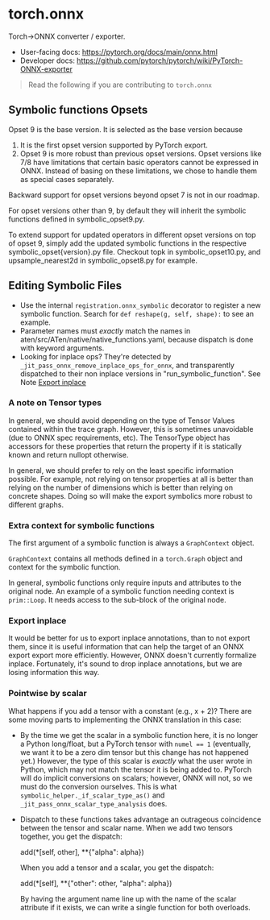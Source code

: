 # torch.onnx

Torch->ONNX converter / exporter.

- User-facing docs: https://pytorch.org/docs/main/onnx.html
- Developer docs: https://github.com/pytorch/pytorch/wiki/PyTorch-ONNX-exporter

> Read the following if you are contributing to `torch.onnx`

## Symbolic functions Opsets

Opset 9 is the base version. It is selected as the base version because

1. It is the first opset version supported by PyTorch export.
2. Opset 9 is more robust than previous opset versions. Opset versions like 7/8 have limitations
    that certain basic operators cannot be expressed in ONNX. Instead of basing on these limitations,
    we chose to handle them as special cases separately.

Backward support for opset versions beyond opset 7 is not in our roadmap.

For opset versions other than 9, by default they will inherit the symbolic functions defined in
symbolic_opset9.py.

To extend support for updated operators in different opset versions on top of opset 9,
simply add the updated symbolic functions in the respective symbolic_opset{version}.py file.
Checkout topk in symbolic_opset10.py, and upsample_nearest2d in symbolic_opset8.py for example.

## Editing Symbolic Files

- Use the internal `registration.onnx_symbolic` decorator to register a new symbolic function. Search for `def reshape(g, self, shape):` to see an example.
- Parameter names must *exactly* match the names in
  aten/src/ATen/native/native_functions.yaml, because
  dispatch is done with keyword arguments.
- Looking for inplace ops? They're detected by
  `_jit_pass_onnx_remove_inplace_ops_for_onnx`, and
  transparently dispatched to their non inplace versions in
  "run_symbolic_function". See Note [Export inplace](#export-inplace)

### A note on Tensor types

In general, we should avoid depending on the type of Tensor Values contained
within the trace graph. However, this is sometimes unavoidable (due to ONNX
spec requirements, etc). The TensorType object has accessors for these properties that return the property if it is statically known and return nullopt otherwise.

In general, we should prefer to rely on the least specific information possible.
For example, not relying on tensor properties at all is better than relying
on the number of dimensions which is better than relying on
concrete shapes. Doing so will make the export symbolics
more robust to different graphs.

### Extra context for symbolic functions

The first argument of a symbolic function is always a `GraphContext` object.

`GraphContext` contains all methods defined in a `torch.Graph` object and context
for the symbolic function.

In general, symbolic functions only require inputs and attributes to
the original node. An example of a symbolic function needing context is
`prim::Loop`. It needs access to the sub-block of the original node.

### Export inplace

It would be better for us to export inplace annotations,
than to not export them, since it is useful information that can
help the target of an ONNX export export more efficiently. However,
ONNX doesn't currently formalize inplace. Fortunately, it's sound to drop
inplace annotations, but we are losing information this way.

### Pointwise by scalar

What happens if you add a tensor with a constant (e.g., x + 2)?  There are
some moving parts to implementing the ONNX translation in this case:

- By the time we get the scalar in a symbolic function here, it is no longer a
  Python long/float, but a PyTorch tensor with `numel == 1` (eventually, we want
  it to be a zero dim tensor but this change has not happened yet.) However, the
  type of this scalar is *exactly* what the user wrote in Python, which may not
  match the tensor it is being added to. PyTorch will do implicit conversions on
  scalars; however, ONNX will not, so we must do the conversion ourselves. This
  is what `symbolic_helper._if_scalar_type_as()` and
  `_jit_pass_onnx_scalar_type_analysis` does.

- Dispatch to these functions takes advantage an outrageous coincidence
    between the tensor and scalar name.  When we add two tensors together,
    you get the dispatch:

    add(*[self, other], **{"alpha": alpha})

    When you add a tensor and a scalar, you get the dispatch:

    add(*[self], **{"other": other, "alpha": alpha})

    By having the argument name line up with the name of the scalar attribute
    if it exists, we can write a single function for both overloads.
